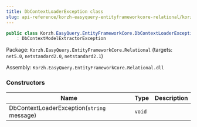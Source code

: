 ```yaml
---
title: DbContextLoaderException class
slug: api-reference/korzh-easyquery-entityframeworkcore-relational/korzh-easyquery-entityframeworkcore-namespace/dbcontextloaderexception-class
---
```


```csharp
public class Korzh.EasyQuery.EntityFrameworkCore.DbContextLoaderException
    : DbContextModelExtractorException

```
Package: `Korzh.EasyQuery.EntityFrameworkCore.Relational` (targets: `net5.0`, `netstandard2.0`, `netstandard2.1`)

Assembly: `Korzh.EasyQuery.EntityFrameworkCore.Relational.dll`

### Constructors

| Name | Type | Description | 
| --- | --- | --- | 
| DbContextLoaderException(`string` message) | `void` |  |